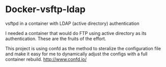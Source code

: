 # Docker-vsftp-ldap
vsftpd in a container with LDAP (active directory) authentication

I needed a container that would do FTP using active directory as its authentication.  These are the fruits of the effort.

This project is using confd as the method to steralize the configuration file and make it easy for me to dynamically adjust the configs with a full container rebuild. http://www.confd.io/
